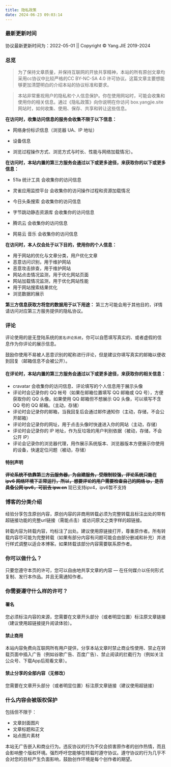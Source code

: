 ```yaml
---
title: 隐私政策
date: 2024-06-23 09:03:14
---
```


### 最新更新时间

协议最新更新时间为：2022-05-01 || Copyright © Yang.JIE 2019-2024

### 总览

> 为了保持文章质量，并保持互联网的开放共享精神，本站的所有原创文章均采用cc协议中比较严格的CC BY-NC-SA 4.0 许可协议。这篇文章主要想能够更加清楚明白的介绍本站的协议标准和要求。


> 本站非常重视用户的隐私和个人信息保护。你在使用网站时，可能会收集和使用你的相关信息。通过《隐私政策》向你说明在你访问 box.yangjie.site 网站时，如何收集、使用、保存、共享和转让这些信息。

**在访问时，收集访问信息的服务会收集不限于以下信息：**

- 网络身份标识信息（浏览器 UA、IP 地址）

- 设备信息

- 浏览过程操作方式、浏览方式与时长、性能与网络加载情况）。

**在访问时，本站内置的第三方服务会通过以下或更多途径，来获取你的以下或更多信息：**
- 51la 统计工具 会收集你的访问信息

- 灵雀应用监控平台 会收集你的访问操作过程和资源加载情况

- 今日头条搜索 会收集你的访问信息

- 字节跳动静态资源库 会收集你的访问信息

- 腾讯云 会收集你的访问信息

- 网易云 音乐 会收集你的访问信息


**在访问时，本人仅会处于以下目的，使用你的个人信息：**

- 用于网站的优化与文章分类，用户优化文章
- 恶意访问识别，用于维护网站
- 恶意攻击排查，用于维护网站
- 网站点击情况监测，用于优化网站页面
- 网站加载情况监测，用于优化网站性能
- 用于网站搜索结果优化
- 浏览数据的展示

**第三方信息获取方将您的数据用于以下用途：**
第三方可能会用于其他目的，详情请访问对应第三方服务提供的隐私协议。

### 评论

评论使用的是无登陆系统的`匿名评论系统`，你可以自愿填写真实的、或者虚假的信息作为你评论的展示信息。

鼓励你使用不易被人恶意识别的昵称进行评论，但是建议你填写真实的邮箱以便收到回复（邮箱信息不会被公开）。

#### 在评论时，本站内置的第三方服务会通过以下或更多途径，来获取你的相关信息：
- cravatar 会收集你的访问信息、评论填写的个人信息用于展示头像
- 评论时会记录你的 QQ 帐号（如果在邮箱位置填写 QQ 邮箱或 QQ 号），方便获取你的 QQ 头像。如果使用 QQ 邮箱但不想展示 QQ 头像，可以填写不含 QQ 号的 QQ 邮箱。（主动，存储）
- 评论时会记录你的邮箱，当我回复后会通过邮件通知你（主动，存储，不会公开邮箱）
- 评论时会记录你的网址，用于点击头像时快速进入你的网站（主动，存储）
- 评论时会记录你的 IP 地址，作为反垃圾的用户判别依据（被动，存储，不会公开 IP）
- 评论会记录你的浏览器代理，用作展示系统版本、浏览器版本方便展示你使用的设备，快速定位问题（被动，存储）

#### 特别声明

**~~评论系统不依靠第三方云服务器，为自建服务，受限制较强，评论系统只能在 ipv6 网络环境下正常运行，所以，想要评论的用户需要检查自己的网络 ip，是否具备公网 ipv6，可前去 ipw.cn~~**
现已支持ipv4，ipv6暂不支持

### 博客的分类介绍

经验分享包含原创内容，原创内容的非商用转载必须为完整转载且标注出处的带有超链接功能的完整url链接（需能点击）或访问原文之类字样的超链接。

转载内容为转载内容，均标注了出处。建议使用原链接打开，尊重原作者。所有转载内容尽可能为完整转载（如果有部分内容有问题可能会由部分删减和补充）并进行样式调整以适合本博客。如果转载该部分内容需要联系原作者。

### 你可以做什么？

只要您遵守本页的许可，您可以自由地共享文章的内容 — 在任何媒介以任何形式复制、发行本作品。并且无需通知作者。

### 你需要遵守什么样的许可？

#### 署名

您必须标注内容的来源，您需要在文章开头部分（或者明显位置）标注原文章链接（建议使用超链接提升阅读体验）。

#### 禁止商用

本站内容免费向互联网所有用户提供，分享本站文章时禁止商业性使用、禁止在转载页面中插入广告（例如谷歌广告、百度广告）、禁止阅读的拦截行为（例如关注公众号、下载App后观看文章）。

#### 禁止分享的全部内容（无修改）

您需要在文章开头部分（或者明显位置）标注原文章链接（建议使用超链接）

### 什么内容会被版权保护

包括但不限于：
- 文章封面图片
- 文章标题和正文
- 站点图片素材



本站无广告嵌入和商业行为。违反协议的行为不仅会损害原作者的创作热情，而且会影响整个版权环境。强烈呼吁您能够在转载时遵守协议。遵守协议的行为几乎不会对您的目标产生负面影响，鼓励创作环境是每个创作者的期望。